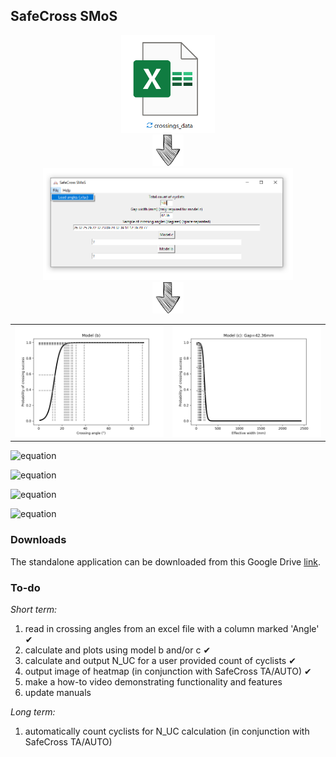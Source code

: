 
## **SafeCross SMoS**


<div align="center">
    <img src="../images/xlsx_crossings.png" width="150" />
</div>


<div align="center">
    <img src="../images/down-arrow-png-down-arrow-sketch-free-icon-512.png" width="50" />
</div>


<div align="center">
    <img src="../images/SafeCross SMoS.PNG" width="400" />
</div>



<div align="center">
    <img src="../images/down-arrow-png-down-arrow-sketch-free-icon-512.png" width="50" />
</div>



<div align="center">
<table>
<tr>
    <td><img src="../SafeCross SMoS/example output/model_b_plot.png" width="400" /></td>
    <td><img src="../SafeCross SMoS/example output/model_c_plot.png" width="400" /></td>
</tr>
</table>
</div>


![equation](https://latex.codecogs.com/svg.latex?N_{UC}=N_{C}\times\frac{\sum_{m=1}^{M}{1-\frac{e^{\alpha+\beta%20x_m}}{1+e^{\alpha+\beta%20x_m}}}}{M})




![equation](https://latex.codecogs.com/svg.latex?\alpha,\beta\text{%20are%20taken%20from%20the%20modelling,})

![equation](https://latex.codecogs.com/svg.latex?\underline{x}=\underline{\theta}\text{%20for%20model%20(b),})

![equation](https://latex.codecogs.com/svg.latex?\underline{x}=\underline{EW}=\left[\frac{Gap}{\sin(\theta_1)},\dots,\frac{Gap}{\sin(\theta_M)}\right]\text{%20for%20model%20(c).})



### Downloads
The standalone application can be downloaded from this Google Drive [link](https://drive.google.com/file/d/1ABynPvPQmtPVHS3FKaWbubzpv3U1sL3p/view?usp=sharing).




### To-do

_Short term:_ 
1. read in crossing angles from an excel file with a column marked 'Angle' ✔
2. calculate and plots using model b and/or c  ✔
3. calculate and output N_UC for a user provided count of cyclists ✔
4. output image of heatmap (in conjunction with SafeCross TA/AUTO) ✔
5. make a how-to video demonstrating functionality and features
6. update manuals


_Long term:_
1. automatically count cyclists for N_UC calculation (in conjunction with SafeCross TA/AUTO)
